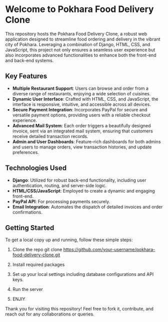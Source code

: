 # Welcome to Pokhara Food Delivery Clone

This repository hosts the Pokhara Food Delivery Clone, a robust web application designed to streamline food ordering and delivery in the vibrant city of Pokhara. Leveraging a combination of Django, HTML, CSS, and JavaScript, this project not only ensures a seamless user experience but also incorporates advanced functionalities to enhance both the front-end and back-end systems.

## Key Features

- **Multiple Restaurant Support**: Users can browse and order from a diverse range of restaurants, enjoying a wide selection of cuisines.
- **Dynamic User Interface**: Crafted with HTML, CSS, and JavaScript, the interface is responsive, intuitive, and accessible across all devices.
- **Secure Payment Integration**: Incorporates PayPal for secure and versatile payment options, providing users with a reliable checkout experience.
- **Advanced Mail System**: Each order triggers a beautifully designed invoice, sent via an integrated mail system, ensuring that customers receive detailed transaction records.
- **Admin and User Dashboards**: Feature-rich dashboards for both admins and users to manage orders, view transaction histories, and update preferences.

## Technologies Used

- **Django**: Utilized for robust back-end functionality, including user authentication, routing, and server-side logic.
- **HTML/CSS/JavaScript**: Employed to create a dynamic and engaging front-end.
- **PayPal API**: For processing payments securely.
- **Email Integration**: Automates the dispatch of detailed invoices and order confirmations.

## Getting Started

To get a local copy up and running, follow these simple steps:
1. Clone the repo
git clone https://github.com/your-username/pokhara-food-delivery-clone.git

2. Install required packages
3. Set up your local settings including database configurations and API keys.
4. Run the server
5. ENJIY

Thank you for visiting this repository! Feel free to fork it, contribute, and reach out for any collaborations or queries.
